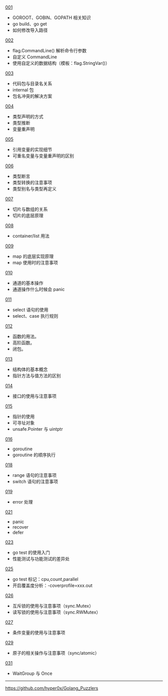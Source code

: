 [001](001/readme.md)
- GOROOT、GOBIN、GOPATH 相关知识
- go build、go get
- 如何修改导入路径

[002](002/readme.md)
- flag.CommandLine() 解析命令行参数
- 自定义 CommandLine
- 使用自定义的数据结构（模板：flag.StringVar()）

[003](003/readme.md)
- 代码包与目录名关系
- internal 包
- 包名冲突的解决方案

[004](004/readme.md)
- 类型声明的方式
- 类型推断
- 变量重声明

[005](005/readme.md)
- 引用变量的实现细节
- 可重名变量与变量重声明的区别

[006](006/readme.md)
- 类型断言
- 类型转换的注意事项
- 类型别名与类型再定义

[007](007/readme.md)
- 切片与数组的关系
- 切片的底层原理

[008](008/readme.md)
- container/list 用法

[009](009/readme.md)
- map 的底层实现原理
- map 使用时的注意事项

[010](010/readme.md)
- 通道的基本操作
- 通道操作什么时候会 panic

[011](011/readme.md)
- select 语句的使用
- select、case 执行规则

[012](012/readme.md)
- 函数的用法。
- 高阶函数。
- 闭包。
 
[013](013/readme.md)
- 结构体的基本概念
- 指针方法与值方法的区别

[014](014/readme.md)
- 接口的使用与注意事项

[015](015/readme.md)
- 指针的使用
- 可寻址对象
- unsafe.Pointer 与 uintptr

[016](016/readme.md)
- goroutine
- goroutine 的顺序执行

[018](018/readme.md)
- range 语句的注意事项
- switch 语句的注意事项

[019](019/readme.md)
- error 处理

[021](021/readme.md)
- panic
- recover
- defer

[023](023/readme.md)
- go test 的使用入门
- 性能测试与功能测试的差异处

[025](025/readme.md)
- go test 标记：cpu,count,parallel
- 开启覆盖度分析：-coverprofile=xxx.out


[026](026/readme.md)
- 互斥锁的使用与注意事项（sync.Mutex）
- 读写锁的使用与注意事项（sync.RWMutex）


[027](027/readme.md)
- 条件变量的使用与注意事项

[029](029/readme.md)
- 原子的相关操作与注意事项（sync/atomic）

[031](031/readme.md)
- WaitGroup 与 Once

---
https://github.com/hyper0x/Golang_Puzzlers